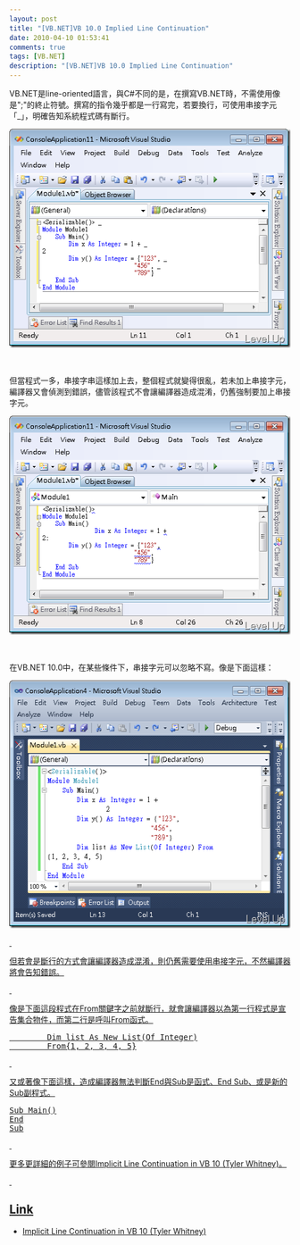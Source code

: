 ```yaml
---
layout: post
title: "[VB.NET]VB 10.0 Implied Line Continuation"
date: 2010-04-10 01:53:41
comments: true
tags: [VB.NET]
description: "[VB.NET]VB 10.0 Implied Line Continuation"
---
```

<p>VB.NET是line-oriented語言，與C#不同的是，在撰寫VB.NET時，不需使用像是";"的終止符號。撰寫的指令幾乎都是一行寫完，若要換行，可使用串接字元「_」，明確告知系統程式碼有斷行。</p>  <p><img style="border-right-width: 0px; display: inline; border-top-width: 0px; border-bottom-width: 0px; border-left-width: 0px" title="image" border="0" alt="image" src="\images\posts\14497\image_thumb_4.png" width="516" height="392" /></a> </p>  <p> </p>  <p>但當程式一多，串接字串這樣加上去，整個程式就變得很亂，若未加上串接字元，編譯器又會偵測到錯誤，儘管該程式不會讓編譯器造成混淆，仍舊強制要加上串接字元。</p>  <p><a href="http://files.dotblogs.com.tw/larrynung/1004/VB.NETImpliedLineContinuation_12353/image_8.png"><img style="border-right-width: 0px; display: inline; border-top-width: 0px; border-bottom-width: 0px; border-left-width: 0px" title="image" border="0" alt="image" src="\images\posts\14497\image_thumb_3.png" width="516" height="392" /></a> </p>  <p> </p>  <p>在VB.NET 10.0中，在某些條件下，串接字元可以忽略不寫。像是下面這樣：</p>  <p><a href="http://files.dotblogs.com.tw/larrynung/1004/VB.NETImpliedLineContinuation_12353/image_12.png"><img style="border-right-width: 0px; display: inline; border-top-width: 0px; border-bottom-width: 0px; border-left-width: 0px" title="image" border="0" alt="image" src="\images\posts\14497\image_thumb_5.png" width="536" height="444" /> </p>  <p />  <p />  <p />  <p />  <p> </p>  <p>但若會是斷行的方式會讓編譯器造成混淆，則仍舊需要使用串接字元，不然編譯器將會告知錯誤。</p>  <p> </p>  <p>像是下面這段程式在From關鍵字之前就斷行，就會讓編譯器以為第一行程式是宣告集合物件，而第二行是呼叫From函式。</p>  <div style="padding-bottom: 0px; margin: 0px; padding-left: 0px; padding-right: 0px; display: inline; float: none; padding-top: 0px" id="scid:812469c5-0cb0-4c63-8c15-c81123a09de7:1ed7aa71-c07c-475a-944c-e0b6451affd7" class="wlWriterEditableSmartContent"><pre name="code" class="vb:nocontrols">        Dim list As New List(Of Integer)
        From{1, 2, 3, 4, 5}</pre></div>

<p> </p>

<p>又或著像下面這樣，造成編譯器無法判斷End與Sub是函式、End Sub、或是新的Sub副程式。</p>

<div style="padding-bottom: 0px; margin: 0px; padding-left: 0px; padding-right: 0px; display: inline; float: none; padding-top: 0px" id="scid:812469c5-0cb0-4c63-8c15-c81123a09de7:33a992a6-3e10-4590-8e46-f08da25d6f0f" class="wlWriterEditableSmartContent"><pre name="code" class="vb:nocontrols">Sub Main()
End
Sub</pre></div>

<p> </p>

<p>更多更詳細的例子可參閱Implicit Line Continuation in VB 10 (Tyler Whitney)。</p>

<p> </p>

<p />

<h2>Link</h2>

<ul>
  <li>Implicit Line Continuation in VB 10 (Tyler Whitney) </li>
</ul>